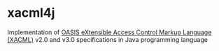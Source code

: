 xacml4j
=======

Implementation of [OASIS eXtensible Access Control Markup Language (XACML)](https://www.oasis-open.org/committees/tc_home.php?wg_abbrev=xacml)
v2.0 and v3.0 specifications in Java programming language

